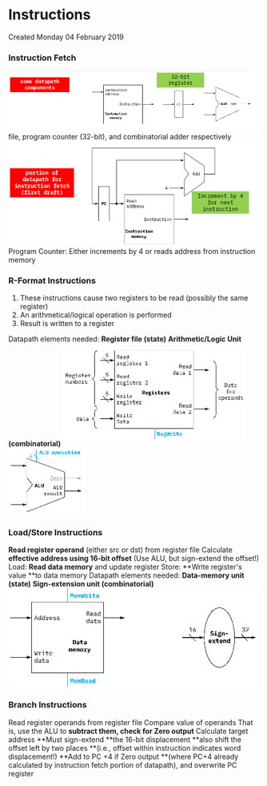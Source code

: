 # Instructions
Created Monday 04 February 2019


### Instruction Fetch
![](./Instructions/pasted_image.png)
file, program counter (32-bit), and combinatorial adder respectively
![](./Instructions/pasted_image001.png)
Program Counter: Either increments by 4 or reads address from instruction memory

### R-Format Instructions

1. These instructions cause two registers to be read (possibly the same register)
2. An arithmetical/logical operation is performed
3. Result is written to a register

Datapath elements needed:
**Register file (state)**
**Arithmetic/Logic Unit (combinatorial)**
![](./Instructions/pasted_image002.png)![](./Instructions/pasted_image003.png)

### Load/Store Instructions
**Read register operand** (either src or dst) from register file
Calculate **effective address using 16-bit offset**
(Use ALU, but sign-extend the offset!)
Load: **Read data memory** and update register
Store: **Write register's value **to data memory
Datapath elements needed:
**Data-memory unit (state)**
**Sign-extension unit (combinatorial)**
![](./Instructions/pasted_image004.png)

### Branch Instructions
Read register operands from register file
Compare value of operands
That is, use the ALU to **subtract them, check for Zero output**
Calculate target address
**Must sign-extend **the 16-bit displacement
**also shift the offset left by two places **(i.e., offset within instruction indicates word displacement!)
**Add to PC +4 if Zero output **(where PC+4 already calculated by instruction fetch portion of datapath), and overwrite PC register
	

